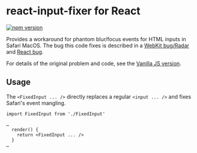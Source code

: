 # react-input-fixer for React

[![npm version](https://badge.fury.io/js/input-fixer.svg)](https://badge.fury.io/js/input-fixer)

Provides a workaround for phantom blur/focus events for HTML inputs in Safari MacOS. The bug this code fixes is described in a [WebKit bug/Radar](https://bugs.webkit.org/show_bug.cgi?id=179990) and [React bug](https://github.com/facebook/react/issues/10871).

For details of the original problem and code, see the [Vanilla JS version](../).

## Usage

The `<FixedInput ... />` directly replaces a regular `<input ... />` and fixes Safari's event mangling.


```
import FixedInput from './FixedInput'

…
  render() {
    return <FixedInput ... />
  }
…

```